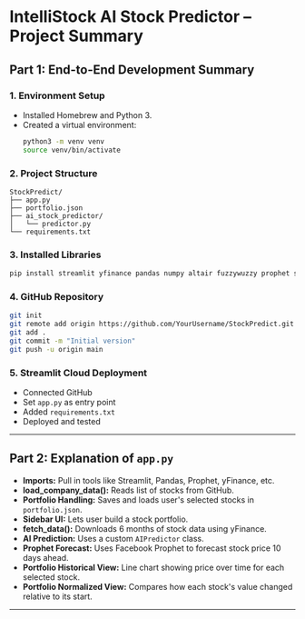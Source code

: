 
# IntelliStock AI Stock Predictor – Project Summary

## Part 1: End-to-End Development Summary

### 1. Environment Setup
- Installed Homebrew and Python 3.
- Created a virtual environment:
  ```bash
  python3 -m venv venv
  source venv/bin/activate
  ```

### 2. Project Structure
```
StockPredict/
├── app.py
├── portfolio.json
├── ai_stock_predictor/
│   └── predictor.py
└── requirements.txt
```

### 3. Installed Libraries
```bash
pip install streamlit yfinance pandas numpy altair fuzzywuzzy prophet scikit-learn
```

### 4. GitHub Repository
```bash
git init
git remote add origin https://github.com/YourUsername/StockPredict.git
git add .
git commit -m "Initial version"
git push -u origin main
```

### 5. Streamlit Cloud Deployment
- Connected GitHub
- Set `app.py` as entry point
- Added `requirements.txt`
- Deployed and tested

---

## Part 2: Explanation of `app.py`

- **Imports:** Pull in tools like Streamlit, Pandas, Prophet, yFinance, etc.
- **load_company_data():** Reads list of stocks from GitHub.
- **Portfolio Handling:** Saves and loads user's selected stocks in `portfolio.json`.
- **Sidebar UI:** Lets user build a stock portfolio.
- **fetch_data():** Downloads 6 months of stock data using yFinance.
- **AI Prediction:** Uses a custom `AIPredictor` class.
- **Prophet Forecast:** Uses Facebook Prophet to forecast stock price 10 days ahead.
- **Portfolio Historical View:** Line chart showing price over time for each selected stock.
- **Portfolio Normalized View:** Compares how each stock's value changed relative to its start.

--- 
